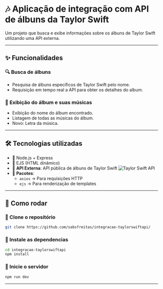 # 🎶 Aplicação de integração com API de álbuns da Taylor Swift  

Um projeto que busca e exibe informações sobre os álbuns de Taylor Swift utilizando uma API externa.  

---

## ✨ Funcionalidades 

### 🔍 **Busca de álbuns**  
- Pesquisa de álbuns especificos de Taylor Swift pelo nome.  
- Requisição em tempo real a API para obter os detalhes do album.  

### 🎤 **Exibição do álbum e suas músicas**  
- Exibição do nome do álbum encontrado.  
- Listagem de todas as músicas do álbum.
- Novo: Letra da música. 

---

## 🛠️ Tecnologias utilizadas  

- 🔹 Node.js + Express  
- 🔹 EJS (HTML dinâmico)  
- 🔹 **API Externa**: API pública de álbuns de Taylor Swift  ![Taylor Swift API](https://github.com/sarbor/taylor_swift_api)
- 🔹 **Pacotes**:  
  - `axios` → Para requisições HTTP  
  - `ejs` → Para renderização de templates  


---

## 🚀 Como rodar

### 🔹 Clone o repositório  
```bash  
git clone https://github.com/sabsfreitas/integracao-taylorswiftapi/
```

### 🔹 Instale as dependencias  
```bash  
cd integracao-taylorswiftapi
npm install  
```

### 🔹 Inicie o servidor  
```bash  
npm run dev
```

---
